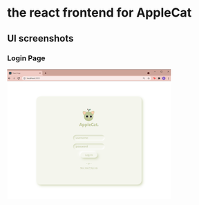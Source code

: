 # the react frontend for AppleCat

## UI screenshots
### Login Page
<img src = "/screenshots/login_demo.png" height="300">